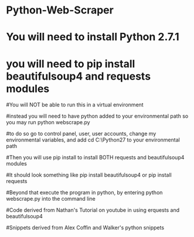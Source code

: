 # Python-Web-Scraper

# You will need to install Python 2.7.1
# you will need to pip install beautifulsoup4 and requests modules

#You will NOT be able to run this in a virtual environment

#instead you will need to have python added to your environmental path so you may run python webscrape.py

#to do so go to control panel, user, user accounts, change my environmental variables, and add cd C:\Python27 to your environmental path

#Then you will use pip install to install BOTH requests and beautifulsoup4 modules

#It should look something like pip install beautifulsoup4 or pip install requests

#Beyond that execute the program in python, by entering python webscrape.py into the command line





#Code derived from Nathan's Tutorial on youtube in using erquests and beautifulsoup4

#Snippets derived from Alex Coffin and Walker's python snippets

